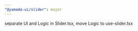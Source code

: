 ```yaml
---
"@yamada-ui/slider": major
---
```


separate UI and Logic in Slider.tsx, move Logic to use-slider.tsx
